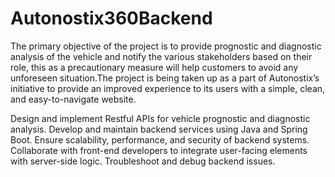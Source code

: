 # Autonostix360Backend
The primary objective of the project is to provide prognostic and diagnostic analysis of the vehicle and notify the various stakeholders based on their role, this as a precautionary measure will help customers to avoid any unforeseen situation.The project is being taken up as a part of Autonostix’s initiative to provide an improved experience to its users with a simple, clean, and easy-to-navigate website.


Design and implement Restful APIs for vehicle prognostic and diagnostic analysis.
Develop and maintain backend services using Java and Spring Boot.
Ensure scalability, performance, and security of backend systems.
Collaborate with front-end developers to integrate user-facing elements with server-side logic.
Troubleshoot and debug backend issues.

